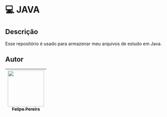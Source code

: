 # 💻​ JAVA



## Descrição

Esse repositório é usado para armazenar meu arquivos de estudo em Java.

## Autor

| [<img src="https://cdn.discordapp.com/attachments/920700154204553226/1013985974004502640/unknown.png" width=115><br><sub>Felipe Pereira</sub>](https://github.com/felipepx) |
| :-------------------------------------------------------------------------------------------------------------------------------------------------------------------------: |
